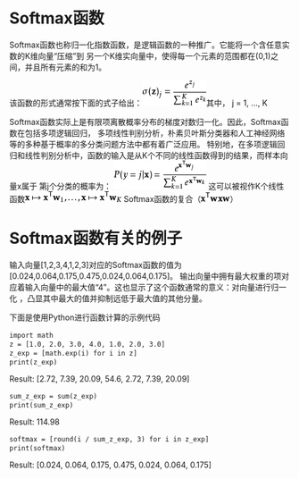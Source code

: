 # Softmax函数
  Softmax函数也称归一化指数函数，是逻辑函数的一种推广。它能将一个含任意实数的K维向量“压缩”到
  另一个K维实向量中，使得每一个元素的范围都在(0,1)之间，并且所有元素的和为1。

该函数的形式通常按下面的式子给出：![image](../picture/o(z)函数.jpg)其中， j = 1, …, K

Softmax函数实际上是有限项离散概率分布的梯度对数归一化。因此，Softmax函数在包括多项逻辑回归，
多项线性判别分析，朴素贝叶斯分类器和人工神经网络等的多种基于概率的多分类问题方法中都有着广泛应用。
特别地，在多项逻辑回归和线性判别分析中，函数的输入是从K个不同的线性函数得到的结果，而样本向量x属于
第j个分类的概率为：
![image](../picture/样本向量x属于第j个分类的概率.jpg)
这可以被视作K个线性函数![image](../picture/线性函数.jpg)
Softmax函数的复合（![image](../picture/复合.jpg)）




# Softmax函数有关的例子   
输入向量[1,2,3,4,1,2,3]对应的Softmax函数的值为[0.024,0.064,0.175,0.475,0.024,0.064,0.175]。
输出向量中拥有最大权重的项对应着输入向量中的最大值“4”。这也显示了这个函数通常的意义：对向量进行归一化
，凸显其中最大的值并抑制远低于最大值的其他分量。

下面是使用Python进行函数计算的示例代码

    import math
    z = [1.0, 2.0, 3.0, 4.0, 1.0, 2.0, 3.0]
    z_exp = [math.exp(i) for i in z]  
    print(z_exp)  
Result: [2.72, 7.39, 20.09, 54.6, 2.72, 7.39, 20.09]

    sum_z_exp = sum(z_exp)
    print(sum_z_exp) 
Result: 114.98 

    softmax = [round(i / sum_z_exp, 3) for i in z_exp]
    print(softmax)
Result: [0.024, 0.064, 0.175, 0.475, 0.024, 0.064, 0.175]


 